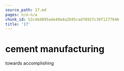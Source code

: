 ```yaml
---
source_path: 17.md
pages: n/a-n/a
chunk_id: 52c4bd095ade49a4a2b95cad78927c30f1277646
title: '17'
---
```

# cement manufacturing

towards accomplishing
